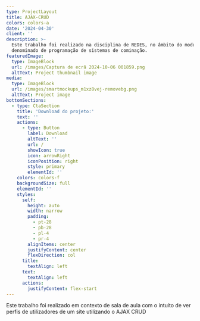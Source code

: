 ```yaml
---
type: ProjectLayout
title: AJAX-CRUD
colors: colors-a
date: '2024-04-30'
client: ''
description: >-
  Este trabalho foi realizado na disciplina de REDES, no âmbito do modulo 6,
  denominado de programação de sistemas de cominação.
featuredImage:
  type: ImageBlock
  url: /images/Captura de ecrã 2024-10-06 001859.png
  altText: Project thumbnail image
media:
  type: ImageBlock
  url: /images/smartmockups_m1xz8vej-removebg.png
  altText: Project image
bottomSections:
  - type: CtaSection
    title: 'Download do projeto:'
    text: ''
    actions:
      - type: Button
        label: Download
        altText: ''
        url: /
        showIcon: true
        icon: arrowRight
        iconPosition: right
        style: primary
        elementId: ''
    colors: colors-f
    backgroundSize: full
    elementId: ''
    styles:
      self:
        height: auto
        width: narrow
        padding:
          - pt-28
          - pb-28
          - pl-4
          - pr-4
        alignItems: center
        justifyContent: center
        flexDirection: col
      title:
        textAlign: left
      text:
        textAlign: left
      actions:
        justifyContent: flex-start
---
```

Este trabalho foi realizado em contexto de sala de aula com o intuito de ver perfis de utilizadores de um site utilizando o AJAX CRUD
